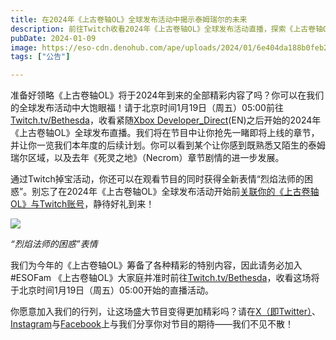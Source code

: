 ```yaml
---
title: 在2024年《上古卷轴OL》全球发布活动中揭示泰姆瑞尔的未来
description: 前往Twitch收看2024年《上古卷轴OL》全球发布活动直播，探索《上古卷轴OL》的全新冒险、挑战与故事背景。
pubDate: 2024-01-09
image: https://eso-cdn.denohub.com/ape/uploads/2024/01/6e404da188b0feb2e528a7ee485c0338.jpg
tags: ["公告"]

---
```


准备好领略《上古卷轴OL》将于2024年到来的全部精彩内容了吗？你可以在我们的全球发布活动中大饱眼福！请于北京时间1月19日（周五）05:00前往[Twitch.tv/Bethesda](https://www.twitch.tv/bethesda)，收看紧随[Xbox Developer\_Direct](https://news.xbox.com/en-us/2024/01/09/xbox-developer-direct-2024/)(EN)之后开始的2024年《上古卷轴OL》全球发布直播。我们将在节目中让你抢先一睹即将上线的章节，并让你一览我们本年度的后续计划。你可以看到某个让你感到既熟悉又陌生的泰姆瑞尔区域，以及去年《死灵之地》（Necrom）章节剧情的进一步发展。

通过Twitch掉宝活动，你还可以在观看节目的同时获得全新表情“烈焰法师的困惑”。别忘了在2024年《上古卷轴OL》全球发布活动开始前[关联你的《上古卷轴OL》与Twitch账号](https://help.elderscrollsonline.com/#zh-CN/answer/56542)，静待好礼到来！

![](https://eso-cdn.denohub.com/ape/uploads/2024/01/de580fb5814250550ed06726505441dc.png)

<p class="text-gray-500 text-sm text-center"><i>“烈焰法师的困惑”表情</i></p>

我们为今年的《上古卷轴OL》筹备了各种精彩的特别内容，因此请务必加入#ESOFam
《上古卷轴OL》大家庭并准时前往[Twitch.tv/Bethesda](https://www.twitch.tv/bethesda)，收看这场将于北京时间1月19日（周五）05:00开始的直播活动。

你愿意加入我们的行列，让这场盛大节目变得更加精彩吗？请在[X（即Twitter）](https://twitter.com/TESOnline)、[Instagram](https://www.instagram.com/elderscrollsonline/)与[Facebook](https://www.facebook.com/elderscrollsonline)上与我们分享你对节目的期待——我们不见不散！

